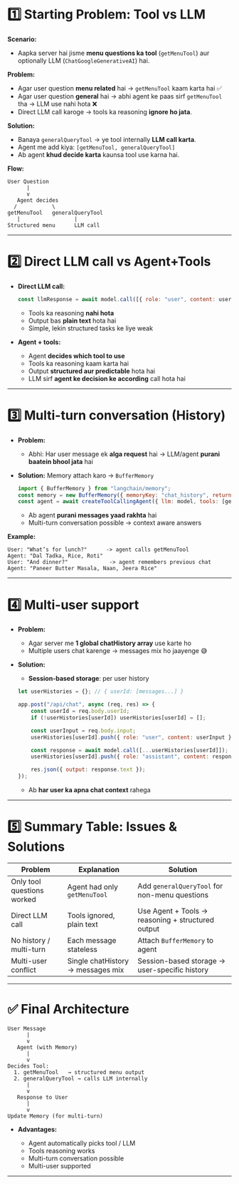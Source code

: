 
# **1️⃣ Starting Problem: Tool vs LLM**

**Scenario:**

* Aapka server hai jisme **menu questions ka tool** (`getMenuTool`) aur optionally LLM (`ChatGoogleGenerativeAI`) hai.

**Problem:**

* Agar user question **menu related** hai → `getMenuTool` kaam karta hai ✅
* Agar user question **general** hai → abhi agent ke paas sirf `getMenuTool` tha → LLM use nahi hota ❌
* Direct LLM call karoge → tools ka reasoning **ignore ho jata**.

**Solution:**

* Banaya `generalQueryTool` → ye tool internally **LLM call karta**.
* Agent me add kiya: `[getMenuTool, generalQueryTool]`
* Ab agent **khud decide karta** kaunsa tool use karna hai.

**Flow:**

```
User Question
      |
      v
   Agent decides
  /           \
getMenuTool   generalQueryTool
   |                 |
Structured menu      LLM call
```

---

# **2️⃣ Direct LLM call vs Agent+Tools**

* **Direct LLM call:**

  ```js
  const llmResponse = await model.call([{ role: "user", content: userInput }]);
  ```

  * Tools ka reasoning **nahi hota**
  * Output bas **plain text** hota hai
  * Simple, lekin structured tasks ke liye weak

* **Agent + tools:**

  * Agent **decides which tool to use**
  * Tools ka reasoning kaam karta hai
  * Output **structured aur predictable** hota hai
  * LLM sirf **agent ke decision ke according** call hota hai

---

# **3️⃣ Multi-turn conversation (History)**

* **Problem:**

  * Abhi: Har user message ek **alga request** hai → LLM/agent **purani baatein bhool jata** hai

* **Solution:** Memory attach karo → `BufferMemory`

  ```js
  import { BufferMemory } from "langchain/memory";
  const memory = new BufferMemory({ memoryKey: "chat_history", returnMessages: true });
  const agent = await createToolCallingAgent({ llm: model, tools: [getMenuTool, generalQueryTool], prompt, memory });
  ```

  * Ab agent **purani messages yaad rakhta** hai
  * Multi-turn conversation possible → context aware answers

**Example:**

```
User: "What’s for lunch?"      -> agent calls getMenuTool
Agent: "Dal Tadka, Rice, Roti"
User: "And dinner?"             -> agent remembers previous chat
Agent: "Paneer Butter Masala, Naan, Jeera Rice"
```

---

# **4️⃣ Multi-user support**

* **Problem:**

  * Agar server me **1 global chatHistory array** use karte ho
  * Multiple users chat karenge → messages mix ho jaayenge 😅

* **Solution:**

  * **Session-based storage**: per user history

  ```js
  let userHistories = {}; // { userId: [messages...] }

  app.post("/api/chat", async (req, res) => {
      const userId = req.body.userId;
      if (!userHistories[userId]) userHistories[userId] = [];

      const userInput = req.body.input;
      userHistories[userId].push({ role: "user", content: userInput });

      const response = await model.call([...userHistories[userId]]);
      userHistories[userId].push({ role: "assistant", content: response.text });

      res.json({ output: response.text });
  });
  ```

  * Ab **har user ka apna chat context** rahega

---

# **5️⃣ Summary Table: Issues & Solutions**

| Problem                    | Explanation                       | Solution                                          |
| -------------------------- | --------------------------------- | ------------------------------------------------- |
| Only tool questions worked | Agent had only `getMenuTool`      | Add `generalQueryTool` for non-menu questions     |
| Direct LLM call            | Tools ignored, plain text         | Use Agent + Tools → reasoning + structured output |
| No history / multi-turn    | Each message stateless            | Attach `BufferMemory` to agent                    |
| Multi-user conflict        | Single chatHistory → messages mix | Session-based storage → user-specific history     |

---

# ✅ **Final Architecture**

```
User Message
      |
      v
   Agent (with Memory)
      |
      v
Decides Tool:
  1. getMenuTool   → structured menu output
  2. generalQueryTool → calls LLM internally
      |
      v
   Response to User
      |
      v
Update Memory (for multi-turn)
```

* **Advantages:**

  * Agent automatically picks tool / LLM
  * Tools reasoning works
  * Multi-turn conversation possible
  * Multi-user supported

---
